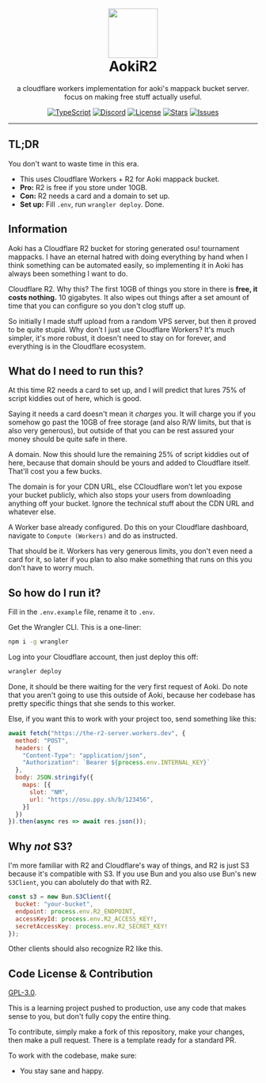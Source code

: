 <h1 align="center"><img src='https://i.imgur.com/Nar1fRE.png' height='100'><br>AokiR2</br></h1>
<p align="center">a cloudflare workers implementation for aoki's mappack bucket server.<br>focus on making free stuff actually useful.</br></p>

<div align="center">

[![TypeScript](https://img.shields.io/badge/TypeScript-007ACC?style=for-the-badge&logo=typescript&logoColor=white)](https://www.typescriptlang.org)
[![Discord](https://img.shields.io/badge/Discord-5865F2?style=for-the-badge&logo=discord&logoColor=white)](https://discord.com/oauth2/authorize?client_id=704992714109878312)
[![License](https://img.shields.io/github/license/ProjectMewo/AokiR2?style=for-the-badge)](https://github.com/ProjectMewo/AokiR2/blob/main/LICENSE)
[![Stars](https://img.shields.io/github/stars/ProjectMewo/AokiR2?style=for-the-badge)](https://github.com/ProjectMewo/AokiR2/stargazers)
[![Issues](https://img.shields.io/github/issues/ProjectMewo/AokiR2?style=for-the-badge)](https://github.com/ProjectMewo/AokiR2/issues)

</div>

---
## TL;DR

You don't want to waste time in this era.
- This uses Cloudflare Workers + R2 for Aoki mappack bucket.
- **Pro:** R2 is free if you store under 10GB.
- **Con:** R2 needs a card and a domain to set up.
- **Set up:** Fill `.env`, run `wrangler deploy`. Done.

## Information

Aoki has a Cloudflare R2 bucket for storing generated osu! tournament mappacks. I have an eternal hatred with doing everything by hand when I think something can be automated easily, so implementing it in Aoki has always been something I want to do.

Cloudflare R2. Why this? The first 10GB of things you store in there is **free, it costs nothing.** 10 gigabytes. It also wipes out things after a set amount of time that you can configure so you don't clog stuff up.

So initially I made stuff upload from a random VPS server, but then it proved to be quite stupid. Why don't I just use Cloudflare Workers? It's much simpler, it's more robust, it doesn't need to stay on for forever, and everything is in the Cloudflare ecosystem.

## What do I need to run this?

At this time R2 needs a card to set up, and I will predict that lures 75% of script kiddies out of here, which is good.

Saying it needs a card doesn't mean it *charges* you. It will charge you if you somehow go past the 10GB of free storage (and also R/W limits, but that is also very generous), but outside of that you can be rest assured your money should be quite safe in there.

A domain. Now this should lure the remaining 25% of script kiddies out of here, because that domain should be yours and added to Cloudflare itself. That'll cost you a few bucks.

The domain is for your CDN URL, else CCloudflare won’t let you expose your bucket publicly, which also stops your users from downloading anything off your bucket. Ignore the technical stuff about the CDN URL and whatever else.

A Worker base already configured. Do this on your Cloudflare dashboard, navigate to `Compute (Workers)` and do as instructed.

That should be it. Workers has very generous limits, you don't even need a card for it, so later if you plan to also make something that runs on this you don't have to worry much.

## So how do I run it?

Fill in the `.env.example` file, rename it to `.env`.

Get the Wrangler CLI. This is a one-liner:
```sh
npm i -g wrangler
```
Log into your Cloudflare account, then just deploy this off:
```sh
wrangler deploy
```
Done, it should be there waiting for the very first request of Aoki. Do note that you aren't going to use this outside of Aoki, because her codebase has pretty specific things that she sends to this worker.

Else, if you want this to work with your project too, send something like this:
```js
await fetch("https://the-r2-server.workers.dev", {
  method: "POST",
  headers: {
    "Content-Type": "application/json",
    "Authorization": `Bearer ${process.env.INTERNAL_KEY}`
  },
  body: JSON.stringify({ 
    maps: [{
      slot: "NM",
      url: "https://osu.ppy.sh/b/123456",
    }]
  })
}).then(async res => await res.json());
```

## Why *not* S3?

I'm more familiar with R2 and Cloudflare's way of things, and R2 is just S3 because it's compatible with S3. If you use Bun and you also use Bun's new `S3Client`, you can abolutely do that with R2.

```js
const s3 = new Bun.S3Client({
  bucket: "your-bucket",
  endpoint: process.env.R2_ENDPOINT,
  accessKeyId: process.env.R2_ACCESS_KEY!,
  secretAccessKey: process.env.R2_SECRET_KEY!
});
```

Other clients should also recognize R2 like this.

## Code License & Contribution
[GPL-3.0](/LICENSE).

This is a learning project pushed to production, use any code that makes sense to you, but don't fully copy the entire thing.

To contribute, simply make a fork of this repository, make your changes, then make a pull request. There is a template ready for a standard PR.

To work with the codebase, make sure:
- You stay sane and happy.